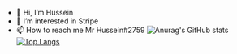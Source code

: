 - 👋 Hi, I’m Hussein
- 👀 I’m interested in Stripe
- 📫 How to reach me Mr Hussein#2759
![Anurag's GitHub stats](https://github-readme-stats.vercel.app/api?username=HusseinGL&show_icons=true&theme=radical)
[![Top Langs](https://github-readme-stats.vercel.app/api/top-langs/?username=HusseinGL&layout=compact)](https://github.com/anuraghazra/github-readme-stats)
